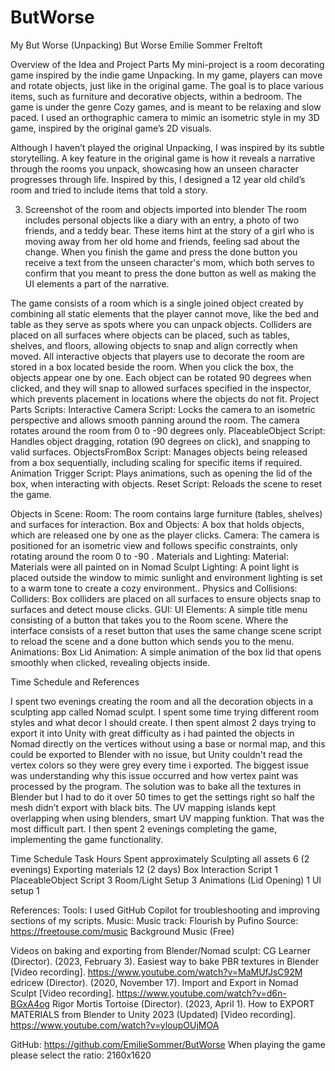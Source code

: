 # ButWorse
My But Worse (Unpacking)
But Worse
Emilie Sommer Freltoft

Overview of the Idea and Project Parts
My mini-project is a room decorating game inspired by the indie game Unpacking. In my game, players can move and rotate objects, just like in the original game. The goal is to place various items, such as furniture and decorative objects, within a bedroom. The game is under the genre Cozy games, and is meant to be relaxing and slow paced. I used an orthographic camera to mimic an isometric style in my 3D game, inspired by the original game’s 2D visuals.

Although I haven’t played the original Unpacking, I was inspired by its subtle storytelling. A key feature in the original game is how it reveals a narrative through the rooms you unpack, showcasing how an unseen character progresses through life. Inspired by this, I designed a 12 year old child’s room and tried to include items that told a story.

3.  Screenshot of the room and objects imported into blender 
The room includes personal objects like a diary with an entry, a photo of two friends, and a teddy bear. These items hint at the story of a girl who is moving away from her old home and friends, feeling sad about the change. 
When you finish the game and press the done button you receive a text from the unseen character's mom, which both serves to confirm that you meant to press the done button as well as making the UI elements a part of the narrative.

The game consists of a room which is a single joined object created by combining all static elements that the player cannot move, like the bed and table as they serve as spots where you can unpack objects. 
Colliders are placed on all surfaces where objects can be placed, such as tables, shelves, and floors, allowing objects to snap and align correctly when moved.
All interactive objects that players use to decorate the room are stored in a box located beside the room. When you click the box, the objects appear one by one. Each object can be rotated 90 degrees when clicked, and they will snap to allowed surfaces specified in the inspector, which prevents placement in locations where the objects do not fit.
Project Parts
Scripts:
Interactive Camera Script: Locks the camera to an isometric perspective and allows smooth panning around the room. The camera rotates around the room from 0 to -90 degrees only.
PlaceableObject Script: Handles object dragging, rotation (90 degrees on click), and snapping to valid surfaces.
ObjectsFromBox Script: Manages objects being released from a box sequentially, including scaling for specific items if required.
Animation Trigger Script: Plays animations, such as opening the lid of the box, when interacting with objects.
Reset Script: Reloads the scene to reset the game.

Objects in Scene:
Room: The room contains large furniture (tables, shelves) and surfaces for interaction.
Box and Objects: A box that holds objects, which are released one by one as the player clicks. 
Camera: The camera is positioned for an isometric view and follows specific constraints, only rotating  around the room 0 to -90 .
Materials and Lighting:
Material: Materials were all painted on in Nomad Sculpt 
Lighting: A point light is placed outside the window to mimic sunlight and environment lighting is set to a warm tone to create a cozy environment..
Physics and Collisions:
Colliders: Box colliders are placed on all surfaces to ensure objects snap to surfaces and detect mouse clicks.
GUI:
UI Elements: A simple title menu consisting of a button that takes you to the Room scene. Where the interface consists of a reset button that uses the same change scene script to reload the scene and a done button which sends you to the menu.
Animations:
Box Lid Animation: A simple animation of the  box lid that opens smoothly when clicked, revealing objects inside.


Time Schedule and References

I spent two evenings creating the room and all the decoration objects in a sculpting app called Nomad sculpt. I spent some time trying different room styles and what decor I should create. I then spent almost 2 days trying to export it into Unity with great difficulty as i had painted the objects in Nomad directly on the vertices without using a base or normal map, and this could be exported to Blender with no issue, but Unity couldn't read the vertex colors so they were grey every time i exported. The biggest issue was understanding why this issue occurred and how vertex paint was processed by the program. The solution was to bake all the textures in Blender but I had to do it over 50 times to get the settings right so half the mesh didn’t export with black bits. The UV mapping islands kept overlapping when using blenders, smart UV mapping funktion. That was the most difficult part. I then spent 2 evenings completing the game, implementing the game functionality.

Time Schedule
Task
Hours Spent approximately
Sculpting all assets
6 (2 evenings)
Exporting materials
12 (2 days)
Box Interaction Script
1
PlaceableObject Script
3
Room/Light  Setup
3
Animations (Lid Opening)
1
UI setup
1


References:
Tools:
I used GitHub Copilot for troubleshooting and improving sections of my scripts.
Music:
Music track: Flourish by Pufino
Source: https://freetouse.com/music
Background Music (Free)

Videos on baking and exporting from Blender/Nomad sculpt:
CG Learner (Director). (2023, February 3). Easiest way to bake PBR textures in Blender [Video recording]. https://www.youtube.com/watch?v=MaMUfJsC92M
edricew (Director). (2020, November 17). Import and Export in Nomad Sculpt [Video recording]. https://www.youtube.com/watch?v=d6n-BGxA4og
Rigor Mortis Tortoise (Director). (2023, April 1). How to EXPORT MATERIALS from Blender to Unity 2023 (Updated) [Video recording]. https://www.youtube.com/watch?v=yloupOUjMOA

GitHub:
https://github.com/EmilieSommer/ButWorse
When playing the game please select the ratio: 2160x1620
